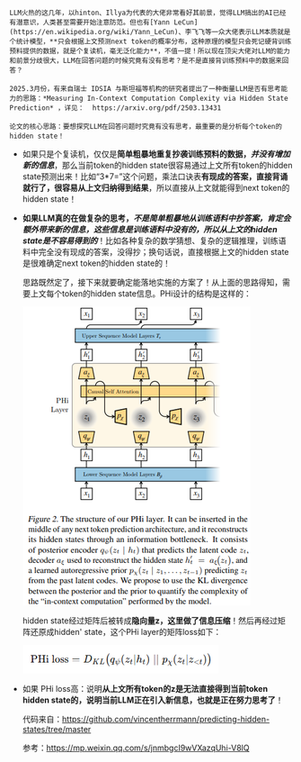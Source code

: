     LLM火热的这几年，以hinton、Illya为代表的大佬非常看好其前景，觉得LLM搞出的AI已经有潜意识，人类甚至需要开始注意防范。但也有[Yann LeCun](https://en.wikipedia.org/wiki/Yann_LeCun)、李飞飞等一众大佬表示LLM本质就是个统计模型，**只会根据上文预测next token的概率分布，这种原理的模型只会死记硬背训练预料提供的数据，就是个复读机，毫无泛化能力**，不值一提！所以现在顶尖大佬对LLM的能力和前景分歧很大，LLM在回答问题的时候究竟有没有思考？是不是直接背训练预料中的数据来回答？

    2025.3月份，有来自瑞士 IDSIA 与斯坦福等机构的研究者提出了一种衡量LLM是否有思考能力的思路：*Measuring In-Context Computation Complexity via Hidden State Prediction* ，详见：  https://arxiv.org/pdf/2503.13431 

    论文的核心思路：要想探究LLM在回答问题时究竟有没有思考，最重要的是分析每个token的hidden state！

* 如果只是个复读机，仅仅是**简单粗暴地重复抄袭训练预料的数据，*并没有增加新的信息***，那么当前token的hidden state很容易通过上文所有token的hidden state预测出来！比如“3*7=”这个问题，乘法口诀表**有现成的答案，直接背诵就行了，很容易从上文归纳得到结果**，所以直接从上文就能得到next token的hidden state！
* **如果LLM真的在做复杂的思考，*不是简单粗暴地从训练语料中抄答案，肯定会额外带来新的信息，这些信息是训练语料中没有的，所以从上文的hidden state是不容易得到的***！比如各种复杂的数学猜想、复杂的逻辑推理，训练语料中完全没有现成的答案，没得抄；换句话说，直接根据上文的hidden state是很难确定next token的hidden state的！

    思路既然定了，接下来就要确定能落地实施的方案了！从上面的思路得知，需要上文每个token的hidden state信息。PHi设计的结构是这样的：

    ![1757233055556](image/readme/1757233055556.png)

    hidden state经过矩阵后被转成**隐向量z，这里做了信息压缩**！然后再经过矩阵还原成hidden' state，这个PHi layer的矩阵loss如下：

   ![1757233791349](image/readme/1757233791349.png)

* 如果 PHi loss高：说明**从上文所有token的z是无法直接得到当前token hidden state的，说明当前LLM正在引入新信息，也就是正在努力思考了**！



    代码来自：https://github.com/vincentherrmann/predicting-hidden-states/tree/master

    参考：https://mp.weixin.qq.com/s/jnmbgcI9wVXazqUhi-V8lQ
